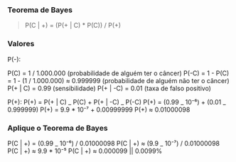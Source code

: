 ### Teorema de Bayes

> P(C | +) = (P(+ | C) \* P(C)) / P(+)

### Valores

P(-):

P(C) = 1 / 1.000.000 (probabilidade de alguém ter o câncer)
P(-C) = 1 - P(C) = 1 - (1 / 1.000.000) ≈ 0.999999 (probabilidade de alguém não ter o câncer)
P(+ | C) = 0.99 (sensibilidade)
P(+ | -C) = 0.01 (taxa de falso positivo)

P(+):
P(+) = P(+ | C) _ P(C) + P(+ | -C) _ P(-C)
P(+) = (0.99 _ 10⁻⁶) + (0.01 _ 0.999999)
P(+) = 9.9 \* 10⁻⁷ + 0.00999999
P(+) ≈ 0.01000098

### Aplique o Teorema de Bayes

P(C | +) = (0.99 _ 10⁻⁶) / 0.01000098
P(C | +) ≈ (9.9 _ 10⁻⁷) / 0.01000098
P(C | +) ≈ 9.9 \* 10⁻⁵
P(C | +) ≈ 0.000099 || 0.0099%
